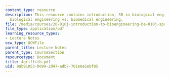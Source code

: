 ```yaml
---
content_type: resource
description: This resource contains introduction, SB in biological engineering, and
  biological engineering vs. biomedical engineering.
file: /media/courses/20-010j-introduction-to-bioengineering-be-010j-spring-2006/8ab91053b0992d47adb7701e8a5ebf85_4griffith.pdf
file_type: application/pdf
learning_resource_types:
- Lecture Notes
ocw_type: OCWFile
parent_title: Lecture Notes
parent_type: CourseSection
resourcetype: Document
title: 4griffith.pdf
uid: 8ab91053-b099-2d47-adb7-701e8a5ebf85
---
```

